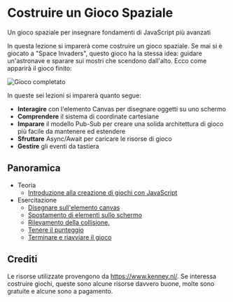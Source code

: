 # Costruire un Gioco Spaziale

Un gioco spaziale per insegnare  fondamenti di JavaScript più avanzati

In questa lezione si imparerà come costruire un gioco spaziale. Se mai si è giocato a "Space Invaders", questo gioco ha la stessa idea: guidare un'astronave e sparare sui mostri che scendono dall'alto. Ecco come apparirà il gioco finito:

![Gioco completato](../images/pewpew.gif)

In queste sei lezioni si imparerà quanto segue:

- **Interagire** con l'elemento Canvas per disegnare oggetti su uno schermo
- **Comprendere** il sistema di coordinate cartesiane
- **Imparare** il modello Pub-Sub per creare una solida architettura di gioco più facile da mantenere ed estendere
- **Sfruttare** Async/Await per caricare le risorse di gioco
- **Gestire** gli eventi da tastiera

## Panoramica

- Teoria
   - [Introduzione alla creazione di giochi con JavaScript](1-introduction/translations/README.it.md)
- Esercitazione
   - [Disegnare sull'elemento canvas](2-drawing-to-canvas/translations/README.it.md)
   - [Spostamento di elementi sullo schermo](3-moving-elements-around/translations/README.it.md)
   - [Rilevamento della collisione.](4-collision-detection/translations/README.it.md)
   - [Tenere il punteggio](5-keeping-score/translations/README.it.md)
   - [Terminare e riavviare il gioco](6-end-condition/translations/README.it.md)

## Crediti

Le risorse utilizzate provengono da https://www.kenney.nl/.
Se interessa costruire giochi, queste sono alcune risorse davvero buone, molte sono gratuite e alcune sono a pagamento.
